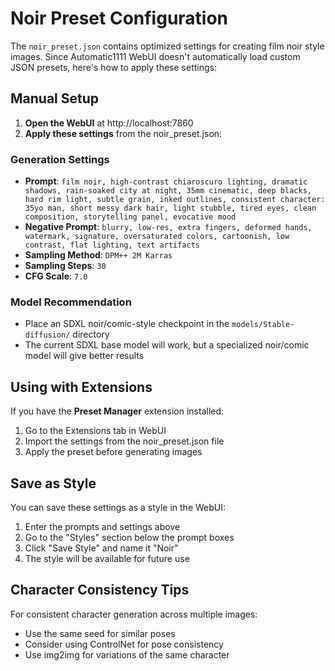 # Noir Preset Configuration

The `noir_preset.json` contains optimized settings for creating film noir style images. Since Automatic1111 WebUI doesn't automatically load custom JSON presets, here's how to apply these settings:

## Manual Setup

1. **Open the WebUI** at http://localhost:7860
2. **Apply these settings** from the noir_preset.json:

### Generation Settings
- **Prompt**: `film noir, high-contrast chiaroscuro lighting, dramatic shadows, rain-soaked city at night, 35mm cinematic, deep blacks, hard rim light, subtle grain, inked outlines, consistent character: 35yo man, short messy dark hair, light stubble, tired eyes, clean composition, storytelling panel, evocative mood`
- **Negative Prompt**: `blurry, low-res, extra fingers, deformed hands, watermark, signature, oversaturated colors, cartoonish, low contrast, flat lighting, text artifacts`
- **Sampling Method**: `DPM++ 2M Karras`
- **Sampling Steps**: `30`
- **CFG Scale**: `7.0`

### Model Recommendation
- Place an SDXL noir/comic-style checkpoint in the `models/Stable-diffusion/` directory
- The current SDXL base model will work, but a specialized noir/comic model will give better results

## Using with Extensions

If you have the **Preset Manager** extension installed:
1. Go to the Extensions tab in WebUI
2. Import the settings from the noir_preset.json file
3. Apply the preset before generating images

## Save as Style

You can save these settings as a style in the WebUI:
1. Enter the prompts and settings above
2. Go to the "Styles" section below the prompt boxes
3. Click "Save Style" and name it "Noir"
4. The style will be available for future use

## Character Consistency Tips

For consistent character generation across multiple images:
- Use the same seed for similar poses
- Consider using ControlNet for pose consistency
- Use img2img for variations of the same character